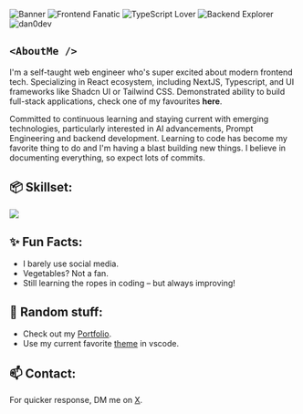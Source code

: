 ![Banner](https://i.imgur.com/J6G2gb2.png)
![Frontend Fanatic](https://img.shields.io/badge/Frontend-Fanatic-f94d5c?style=flat&logo=html5&logoColor=white) ![TypeScript Lover](https://img.shields.io/badge/TypeScript-Lover-3178C6?style=flat&logo=typescript&logoColor=white) ![Backend Explorer](https://img.shields.io/badge/Backend-Explorer-ff7675?style=flat&logo=node.js&logoColor=white) <img src="https://komarev.com/ghpvc/?username=dan0dev" alt="dan0dev" />

## `<AboutMe />`

I'm a self-taught web engineer who's super excited about modern frontend tech. Specializing in React ecosystem, including NextJS, Typescript, and UI frameworks like Shadcn UI or Tailwind CSS. Demonstrated ability to build full-stack applications, check one of my favourites **here**. 

Committed to continuous learning and staying current with emerging technologies, particularly interested in AI advancements, Prompt Engineering and backend development. Learning to code has become my favorite thing to do and I'm having a blast building new things. I believe in documenting everything, so expect lots of commits.

## 📦 Skillset:
<p>
  <img src="https://skillicons.dev/icons?i=html,css,bootstrap,js,ts,react,nextjs,redux,tailwind,styledcomponents,sass,nodejs,express,graphql,mongodb,mysql,git,github,npm,vite,vscode,vercel,netlify,cloudflare,sentry,jest,vitest,regex,postman,docker,figma,blender" />
</p>

## ✨ Fun Facts:
- I barely use social media.
- Vegetables? Not a fan.
- Still learning the ropes in coding – but always improving!

## 🎨 Random stuff:
- Check out my [Portfolio](https://dan0.dev).
- Use my current favorite [theme](https://marketplace.visualstudio.com/items?itemName=astro-build.houston) in vscode.

## 📫 Contact:
For quicker response, DM me on [X](https://x.com/dan0dev).



